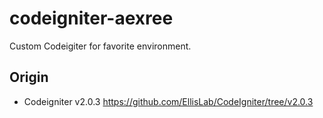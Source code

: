 codeigniter-aexree
==================

Custom Codeigiter for favorite environment.

Origin
------
  * Codeigniter v2.0.3 https://github.com/EllisLab/CodeIgniter/tree/v2.0.3
